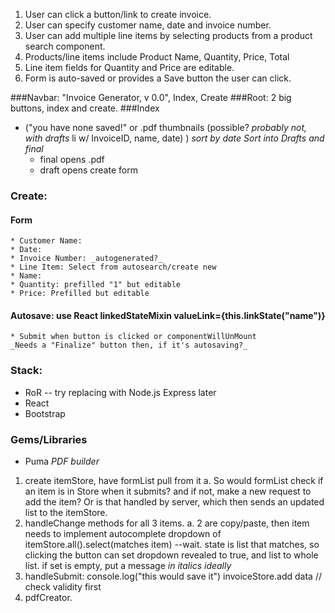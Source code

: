 1. User can click a button/link to create invoice.
2. User can specify customer name, date and invoice number.
3. User can add multiple line items by selecting products from a
  product search component.
4. Products/line items include Product Name, Quantity, Price, Total
5. Line item fields for Quantity and Price are editable.
6. Form is auto-saved or provides a Save button the user can click.


###Navbar: "Invoice Generator, v 0.0", Index, Create
###Root: 2 big buttons, index and create.
###Index
* ("you have none saved!" or .pdf thumbnails (possible? _probably not, with drafts_ li w/ InvoiceID, name, date) ) _sort by date_
  _Sort into Drafts and final_
  * final opens .pdf
  * draft opens create form
### Create:
#### Form
    * Customer Name:
    * Date:
    * Invoice Number: _autogenerated?_
    * Line Item: Select from autosearch/create new
    * Name:
    * Quantity: prefilled "1" but editable
    * Price: Prefilled but editable

#### Autosave: use React linkedStateMixin valueLink={this.linkState("name")}
    * Submit when button is clicked or componentWillUnMount
    _Needs a "Finalize" button then, if it's autosaving?_

### Stack:
  * RoR -- try replacing with Node.js Express later
  * React
  * Bootstrap

### Gems/Libraries
  * Puma
  _PDF builder_


  1. create itemStore, have formList pull from it
    a. So would formList check if an item is in Store when it submits?
    and if not, make a new request to add the item? Or is that handled by
    server, which then sends an updated list to the itemStore.
  2. handleChange methods for all 3 items.
    a. 2 are copy/paste, then item needs to implement autocomplete dropdown
    of itemStore.all().select(matches item)
    --wait. state is list that matches, so clicking the button can set
    dropdown revealed to true, and list to whole list.
    if set is empty, put a message _in italics ideally_
  3.  handleSubmit: console.log("this would save it")
      invoiceStore.add data
      // check validity first
  4. pdfCreator.
